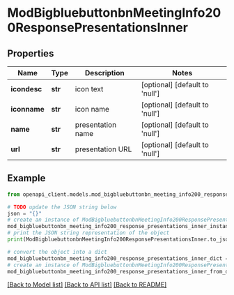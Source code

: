 # ModBigbluebuttonbnMeetingInfo200ResponsePresentationsInner


## Properties

Name | Type | Description | Notes
------------ | ------------- | ------------- | -------------
**icondesc** | **str** | icon text | [optional] [default to 'null']
**iconname** | **str** | icon name | [optional] [default to 'null']
**name** | **str** | presentation name | [optional] [default to 'null']
**url** | **str** | presentation URL | [optional] [default to 'null']

## Example

```python
from openapi_client.models.mod_bigbluebuttonbn_meeting_info200_response_presentations_inner import ModBigbluebuttonbnMeetingInfo200ResponsePresentationsInner

# TODO update the JSON string below
json = "{}"
# create an instance of ModBigbluebuttonbnMeetingInfo200ResponsePresentationsInner from a JSON string
mod_bigbluebuttonbn_meeting_info200_response_presentations_inner_instance = ModBigbluebuttonbnMeetingInfo200ResponsePresentationsInner.from_json(json)
# print the JSON string representation of the object
print(ModBigbluebuttonbnMeetingInfo200ResponsePresentationsInner.to_json())

# convert the object into a dict
mod_bigbluebuttonbn_meeting_info200_response_presentations_inner_dict = mod_bigbluebuttonbn_meeting_info200_response_presentations_inner_instance.to_dict()
# create an instance of ModBigbluebuttonbnMeetingInfo200ResponsePresentationsInner from a dict
mod_bigbluebuttonbn_meeting_info200_response_presentations_inner_from_dict = ModBigbluebuttonbnMeetingInfo200ResponsePresentationsInner.from_dict(mod_bigbluebuttonbn_meeting_info200_response_presentations_inner_dict)
```
[[Back to Model list]](../README.md#documentation-for-models) [[Back to API list]](../README.md#documentation-for-api-endpoints) [[Back to README]](../README.md)


